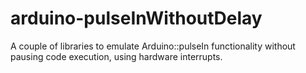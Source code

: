 arduino-pulseInWithoutDelay
===========================

A couple of libraries to emulate Arduino::pulseIn functionality without pausing code execution, using hardware interrupts.
